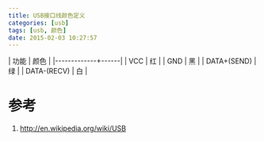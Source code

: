 ```yaml
---
title: USB接口线颜色定义
categories: [usb]
tags: [usb, 颜色]
date: 2015-02-03 10:27:57
---
```


| 功能        | 颜色 |
|-------------+------|
| VCC         | 红   |
| GND         | 黑   |
| DATA+(SEND) | 绿   |
| DATA-(RECV) | 白   |

# 参考

1.  <http://en.wikipedia.org/wiki/USB>
